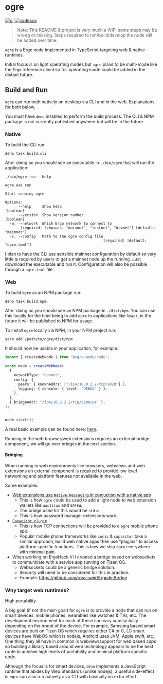 # ogre

[![ci](https://github.com/ross-weir/ogre/actions/workflows/ci.yml/badge.svg)](https://github.com/ross-weir/ogre/actions/workflows/ci.yml) [![codecov](https://codecov.io/gh/ross-weir/ogre/branch/main/graph/badge.svg?token=9LGTORWR68)](https://codecov.io/gh/ross-weir/ogre)

> Note: This README & project is very much a WIP, some steps may be wrong or missing. Steps required to run/build/develop the node will be added over time.

`ogre` is a Ergo node implemented in TypeScript targeting web &
native runtimes.

Initial focus is on light operating modes but `ogre` plans to be multi-mode like the `Ergo` reference client so full operating mode could be
added in the distant future.

## Build and Run

`ogre` can run both natively on desktop via CLI and in the web. Explanations for both below.

You must have `deno` installed to perform the build process. The CLI & NPM package is not currently published anywhere but will be in the future.

### Native

To build the CLI run:

```
deno task build:cli
```

After doing so you should see an executable in `./bin/ogre` that will run the application:

```
./bin/ogre run --help

ogre.exe run

Start running ogre

Options:
      --help     Show help                                             [boolean]
      --version  Show version number                                   [boolean]
  -n, --network  Which Ergo network to connect to
       [required] [choices: "mainnet", "testnet", "devnet"] [default: "mainnet"]
  -c, --config   Path to the ogre config file
                                             [required] [default: "ogre.toml"]
```

I plan to have the CLI use sensible mainnet configuration by default so very little is required by users to get a mainnet
node up the running. Just download the executable and run it. Configuration will also be possible through a `ogre.toml` file.

### Web

To build `ogre` as an NPM package run:

```
deno task build:npm
```

After doing so you should see an NPM package in `./dist/npm`. You can use this locally for the time being to add `ogre` to applications
like `React`, in the future it will be published to NPM for usage.

To install `ogre` locally via NPM, in your NPM project run:

```
yarn add /path/to/ogre/dist/npm
```

It should now be usable in your application, for example:

```ts
import { createWebNode } from "@ogre-node/node";

const node = createWebNode(
  {
    networkType: "devnet",
    config: {
      peers: { knownAddrs: ["/ip4/10.0.2.2/tcp/9020"] },
      logging: { console: { level: "DEBUG" } },
    },
  },
  { bridgeAddr: "/ip4/10.0.2.2/tcp/8109/ws" },
);


node.start();
```

A real basic example can be found here: [here](https://github.com/ross-weir/Ergode.Tizen/tree/main/ErgodeTizenUI).

Running in the web browser/web extensions requires an external bridge component, we will go over bridges in the next section.

#### Bridging

When running in web environments like browsers, webviews and web extensions an external component is required to provide low level networking and platform features not available
in the web.

Some examples:

- [Web extensions use `Native Messaging` in conjuction with a native app](https://developer.mozilla.org/en-US/docs/Mozilla/Add-ons/WebExtensions/Native_messaging)
  - This is how `ogre` could be used to add a light node to web extension wallets like `nautilus` and `SAFEW`.
  - The bridge used for this would be `stdio`.
  - This is how password manager extensions work.
- [`Capacitor plugin`](https://capacitorjs.com/docs/plugins)
  - This is how TCP connections will be provided to a `ogre` mobile phone app.
  - Popular mobile phone frameworks like `ionic` & `capacitor` take a similar approach, build web native apps then use "plugins" to access platform specific functions. This is how we ship `ogre` everywhere with minimal pain.
- When working on ErgoHack VI I created a bridge based on websockets to communicate with a service app running on Tizen OS.
  - Websockets could be a generic bridge solution.
  - Security will need to be considered for this in practice.
  - Example: https://github.com/ross-weir/Ergode.Bridge

### Why target web runtimes?

High portability.

A big goal (if not the main goal) for `ogre` is to provide a node that can run on smart devices:
mobile phones, wearables like watches & TVs, etc. The development environment
for each of these can vary substantially depending on the brand of the device.
For example, Samsung based smart devices are built on Tizen OS which requires
either C# or C, LG smart devices have WebOS which is nodejs, Android uses JVM,
Apple swift, etc. One thing they all have in common is webview/support for web
based apps so building a library based around web technology appears to be the
best route to achieve high levels of portability and minimal platform specific
code.

Although the focus is for smart devices,  `deno` implements a JavaScript runtime that abides by Web Standards (unlike nodejs),
a useful side-effect is `ogre` can also run natively as a CLI with basically no extra effort.
